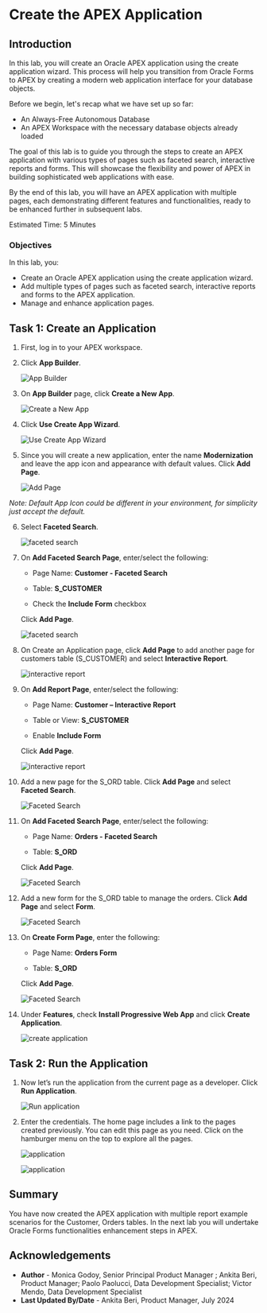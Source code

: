 # Create the APEX Application

## Introduction

In this lab, you will create an Oracle APEX application using the create application wizard. This process will help you transition from Oracle Forms to APEX by creating a modern web application interface for your database objects.

Before we begin, let's recap what we have set up so far:

- An Always-Free Autonomous Database
- An APEX Workspace with the necessary database objects already loaded

The goal of this lab is to guide you through the steps to create an APEX application with various types of pages such as faceted search, interactive reports and forms. This will showcase the flexibility and power of APEX in building sophisticated web applications with ease.

By the end of this lab, you will have an APEX application with multiple pages, each demonstrating different features and functionalities, ready to be enhanced further in subsequent labs.

Estimated Time: 5 Minutes

### Objectives

In this lab, you:

- Create an Oracle APEX application using the create application wizard.
- Add multiple types of pages such as faceted search, interactive reports and forms to the APEX application.
- Manage and enhance application pages.

## Task 1: Create an Application

1. First, log in to your APEX workspace.

2. Click **App Builder**.

    ![App Builder](images/app-builder.png " ")

3. On **App Builder** page, click **Create a New App**.

    ![Create a New App](images/create-new-app.png " ")

4. Click **Use Create App Wizard**.

    ![Use Create App Wizard](images/use-create-app-wizard.png " ")

5. Since you will create a new application, enter the name **Modernization** and leave the app icon and appearance with default values. Click **Add Page**.

    ![Add Page](images/add-page1.png " ")

 *Note: Default App Icon could be different in your environment, for simplicity just accept the default.*

6. Select **Faceted Search**.

    ![faceted search](images/faceted-search1.png " ")

7. On **Add Faceted Search Page**, enter/select the following:

    - Page Name: **Customer - Faceted Search**

    - Table: **S\_CUSTOMER**

    - Check the **Include Form** checkbox

     Click **Add Page**.

   ![faceted search](images/add-faceted-search-page1.png " ")

8. On Create an Application page, click **Add Page** to add another page for customers table (S\_CUSTOMER) and select **Interactive Report**.

    ![interactive report](images/interactive-report.png " ")

9. On **Add Report Page**, enter/select the following:

    - Page Name: **Customer – Interactive Report**

    - Table or View: **S\_CUSTOMER**

    - Enable **Include Form**

    Click **Add Page**.

    ![interactive report](images/add-report-page1.png " ")

10. Add a new page for the S_ORD table. Click **Add Page** and select **Faceted Search**.

    ![Faceted Search](images/faceted-search2.png " ")

11. On **Add Faceted Search Page**, enter/select the following:

    - Page Name: **Orders - Faceted Search**

    - Table: **S\_ORD**

    Click **Add Page**.

    ![Faceted Search](images/add-faceted-search-page21.png " ")

12. Add a new form for the S_ORD table to manage the orders. Click **Add Page** and select **Form**.

    ![Faceted Search](images/form.png " ")

13. On **Create Form Page**, enter the following:

    - Page Name: **Orders Form**

    - Table: **S\_ORD**

    Click **Add Page**.

    ![Faceted Search](images/form-page.png " ")

14. Under **Features**, check **Install Progressive Web App** and click **Create Application**.

    ![create application](images/create-app12.png " ")

## Task 2: Run the Application

1. Now let’s run the application from the current page as a developer. Click **Run Application**.

    ![Run application](images/run-application12.png " ")

2. Enter the credentials. The home page includes a link to the pages created previously. You can edit this page as you need. Click on the hamburger menu on the top to explore all the pages.

    ![application](images/application12.png " ")

    ![application](images/app-form12.png " ")

## Summary

You have now created the APEX application with multiple report example scenarios for the Customer, Orders tables.
In the next lab you will undertake Oracle Forms functionalities enhancement steps in APEX.

## Acknowledgements

- **Author** - Monica Godoy, Senior Principal Product Manager ; Ankita Beri, Product Manager; Paolo Paolucci, Data Development Specialist; Victor Mendo, Data Development Specialist
- **Last Updated By/Date** - Ankita Beri, Product Manager, July 2024
